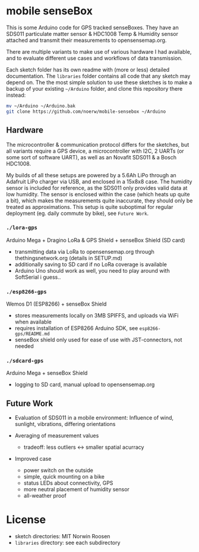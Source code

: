 # mobile senseBox

This is some Arduino code for GPS tracked senseBoxes.
They have an SDS011 particulate matter sensor & HDC1008 Temp & Humidity sensor
attached and transmit their measurements to opensensemap.org.

There are multiple variants to make use of various hardware I had available, and
to evaluate different use cases and workflows of data transmission.

Each sketch folder has its own readme with (more or less) detailed documentation.
The `libraries` folder contains all code that any sketch may depend on.
The the most simple solution to use these sketches is to make a backup of your
existing `~/Arduino` folder, and clone this repository there instead:

```sh
mv ~/Arduino ~/Arduino.bak
git clone https://github.com/noerw/mobile-sensebox ~/Arduino
```

## Hardware
The microcontroller & communication protocol differs for the sketches, but all
variants require a GPS device, a microcontroller with I2C, 2 UARTs (or some sort
of software UART), as well as an Novafit SDS011 & a Bosch HDC1008.

My builds of all these setups are powered by a 5.6Ah LiPo through an Adafruit
LiPo charger via USB, and enclosed in a 15x8x8 case.
The humidity sensor is included for reference, as the SDS011 only provides valid
data at low humidity. The sensor is enclosed within the case (which heats up
quite a bit), which makes the measurements quite inaccurate, they should only be
treated as approximations.
This setup is quite suboptimal for regular deployment (eg. daily commute by
bike), see `Future Work`.

### `./lora-gps`
Arduino Mega + Dragino LoRa & GPS Shield + senseBox Shield (SD card)
- transmitting data via LoRa to opensensemap.org through thethingsnetwork.org (details in SETUP.md)
- additionally saving to SD card if no LoRa coverage is available
- Arduino Uno should work as well, you need to play around with SoftSerial i guess..

### `./esp8266-gps`
Wemos D1 (ESP8266) + senseBox Shield
- stores measurements locally on 3MB SPIFFS, and uploads via WiFi when available
- requires installation of ESP8266 Arduino SDK, see `esp8266-gps/README.md`
- senseBox shield only used for ease of use with JST-connectors, not needed

### `./sdcard-gps`
Arduino Mega + senseBox Shield
- logging to SD card, manual upload to opensensemap.org

## Future Work
- Evaluation of SDS011 in a mobile environment: Influence of wind, sunlight,
  vibrations, differing orientations

- Averaging of measurement values
    - tradeoff: less outliers <-> smaller spatial acurracy

- Improved case
    - power switch on the outside
    - simple, quick mounting on a bike
    - status LEDs about connectivity, GPS
    - more neutral placement of humidity sensor
    - all-weather proof

# License
- sketch directories:      MIT Norwin Roosen
- `libraries` directory: see each subdirectory


